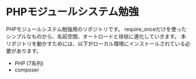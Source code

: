# PHPモジュールシステム勉強

PHPモジュールシステム勉強用のリポジトリです。
require_onceだけを使ったシンプルなものから、名前空間、オートロードと徐徐に進化していきます。
本リポジトリを動かすためには、以下がローカル環境にインストールされている必要があります。

* PHP (7系列)
* composer

